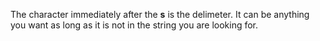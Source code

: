 The character immediately after the __s__ is the delimeter. It can be anything
you want as long as it is not in the string you are looking for.
